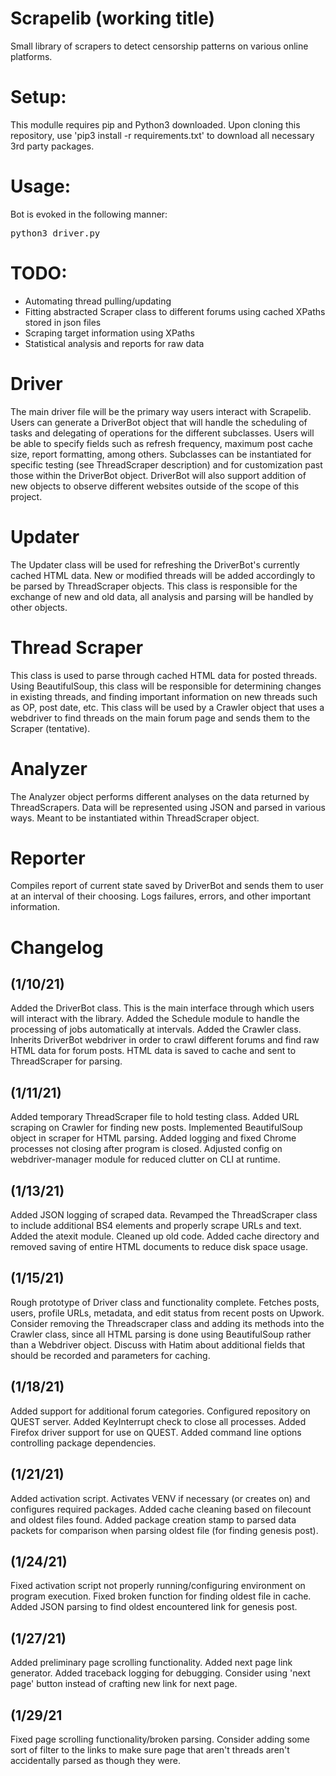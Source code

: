 # Scrapelib (working title)
Small library of scrapers to detect censorship patterns on various online platforms. 

# Setup:

This modulle requires pip and Python3 downloaded. Upon cloning this repository, use 'pip3 install -r requirements.txt' to download all necessary 3rd party packages.

# Usage:

Bot is evoked in the following manner:

<pre>python3 driver.py</pre>

# TODO:

- Automating thread pulling/updating
- Fitting abstracted Scraper class to different forums using cached XPaths stored in json files
- Scraping target information using XPaths
- Statistical analysis and reports for raw data

# Driver

The main driver file will be the primary way users interact with Scrapelib. Users can generate a DriverBot object that will handle the scheduling of tasks and delegating of operations for the different subclasses. Users will be able to specify fields such as refresh frequency, maximum post cache size, report formatting, among others. Subclasses can be instantiated for specific testing (see ThreadScraper description) and for customization past those within the DriverBot object. DriverBot will also support addition of new objects to observe different websites outside of the scope of this project.

# Updater

The Updater class will be used for refreshing the DriverBot's currently cached HTML data. New or modified threads will be added accordingly to be parsed by ThreadScraper objects. This class is responsible for the exchange of new and old data, all analysis and parsing will be handled by other objects.

# Thread Scraper

This class is used to parse through cached HTML data for posted threads. Using BeautifulSoup, this class will be responsible for determining changes in existing threads, and finding important information on new threads such as OP, post date, etc. This class will be used by a Crawler object that uses a webdriver to find threads on the main forum page and sends them to the Scraper (tentative).

# Analyzer

The Analyzer object performs different analyses on the data returned by ThreadScrapers. Data will be represented using JSON and parsed in various ways. Meant to be instantiated within ThreadScraper object.

# Reporter

Compiles report of current state saved by DriverBot and sends them to user at an interval of their choosing. Logs failures, errors, and other important information. 

# Changelog

<h2>(1/10/21)</h2>
<p>Added the DriverBot class. This is the main interface through which users will interact with the library. Added the Schedule module to handle the processing of jobs automatically at intervals. Added the Crawler class. Inherits DriverBot webdriver in order to crawl different forums and find raw HTML data for forum posts. HTML data is saved to cache and sent to ThreadScraper for parsing.</p>

<h2>(1/11/21)</h2>
<p> Added temporary ThreadScraper file to hold testing class. Added URL scraping on Crawler for finding new posts. Implemented BeautifulSoup object in scraper for HTML parsing. Added logging and fixed Chrome processes not closing after program is closed. Adjusted config on webdriver-manager module for reduced clutter on CLI at runtime. </p>

<h2>(1/13/21)</h2>
<p>Added JSON logging of scraped data. Revamped the ThreadScraper class to include additional BS4 elements and properly scrape URLs and text. Added the atexit module. Cleaned up old code. Added cache directory and removed saving of entire HTML documents to reduce disk space usage.</p>

<h2>(1/15/21)</h2>
<p>Rough prototype of Driver class and functionality complete. Fetches posts, users, profile URLs, metadata, and edit status from recent posts on Upwork. Consider removing the Threadscraper class and adding its methods into the Crawler class, since all HTML parsing is done using BeautifulSoup rather than a Webdriver object. Discuss with Hatim about additional fields that should be recorded and parameters for caching.</p>

<h2>(1/18/21)</h2>
<p>Added support for additional forum categories. Configured repository on QUEST server. Added
KeyInterrupt check to close all processes. Added Firefox driver support for use on QUEST. Added
command line options controlling package dependencies.</p>

<h2>(1/21/21)</h2>
<p>Added activation script. Activates VENV if necessary (or creates on) and configures required packages.
Added cache cleaning based on filecount and oldest files found. Added package creation stamp to parsed data
packets for comparison when parsing oldest file (for finding genesis post).
</p>

<h2>(1/24/21)</h2>
<p>Fixed activation script not properly running/configuring environment on program execution. Fixed broken
function for finding oldest file in cache. Added JSON parsing to find oldest encountered link for genesis
post. </p>

<h2>(1/27/21)</h2>
<p>Added preliminary page scrolling functionality. Added next page link generator. Added traceback logging 
for debugging. Consider using 'next page' button instead of crafting new link for next page.</p>

<h2>(1/29/21</h2>
<p>Fixed page scrolling functionality/broken parsing. Consider adding some sort of filter to the links to 
make sure page that aren't threads aren't accidentally parsed as though they were.</p>